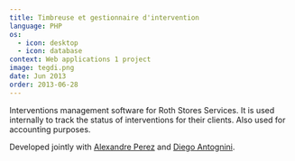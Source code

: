 ```yaml
---
title: Timbreuse et gestionnaire d'intervention
language: PHP
os:
  - icon: desktop
  - icon: database
context: Web applications 1 project
image: tegdi.png
date: Jun 2013
order: 2013-06-28
---
```


Interventions management software for Roth Stores Services. It is used internally to track the status of interventions for their clients. Also used for accounting purposes.

Developed jointly with [Alexandre Perez](http://www.perezapp.ch) and [Diego Antognini](https://ch.linkedin.com/in/diegoantognini).
